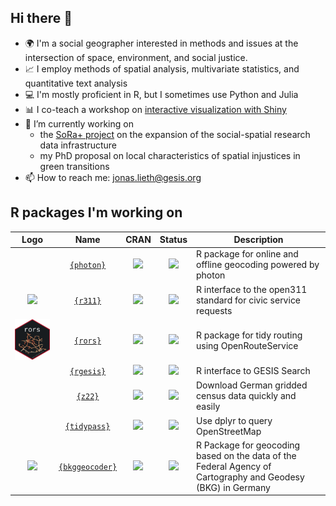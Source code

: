 ## Hi there 👋


- 🌍 I'm a social geographer interested in methods and issues at the intersection of space, environment, and social justice.
- 📈 I employ methods of spatial analysis, multivariate statistics, and quantitative text analysis
- 💻 I'm mostly proficient in R, but I sometimes use Python and Julia
- 📊 I co-teach a workshop on [interactive visualization with Shiny](https://github.com/paulcbauer/shiny_workshop)
- 🔭 I’m currently working on
  - the [SoRa+ project](https://sora-service.org/en/) on the expansion of the social-spatial research data infrastructure
  - my PhD proposal on local characteristics of spatial injustices in green transitions
- 📫 How to reach me: [jonas.lieth@gesis.org](mailto:jonas.lieth@gesis.org)

## R packages I'm working on

<table>
 
  <thead>
  <tr>
    <th>Logo</th>
    <th>Name</th>
    <th>CRAN</th>
    <th>Status</th>
    <th>Description</th>
  </tr></thead>
<tbody>
  <tr>
    <td></td>
    <td align="center"><a href="https://jslth.github.io/photon/"><code>{photon}</code></a></td>
    <td align="center"><a href="https://CRAN.R-project.org/package=photon"><img src="https://www.r-pkg.org/badges/version/photon"></a></td>
    <td align="center"><a href="https://lifecycle.r-lib.org/articles/stages.html#stable"><img src="https://img.shields.io/badge/lifecycle-stable-brightgreen.svg"></a></td>
    <td width="200">R package for online and offline geocoding powered by photon</td>
  </tr>
  <tr>
    <td align="center"><img width="100" src="https://raw.githubusercontent.com/rOpenGov/r311/refs/heads/main/man/figures/logo.png"></td>
    <td align="center"><a href="https://ropengov.github.io/r311/"><code>{r311}</code></a></td>
    <td align="center"><a href="https://cran.r-project.org/package=r311"><img src="https://www.r-pkg.org/badges/version/r311"></a></td>
    <td align="center"><a href="https://lifecycle.r-lib.org/articles/stages.html#stable"><img src="https://img.shields.io/badge/lifecycle-stable-brightgreen.svg"></a></td>
    <td width="200">R interface to the open311 standard for civic service requests</td>
  </tr>
  <tr>
    <td align="center"><img width="100" src="https://raw.githubusercontent.com/JsLth/rors/refs/heads/master/man/figures/logo.png"></td>
    <td align="center"><a href="https://jslth.github.io/rors/"><code>{rors}</code></a></td>
    <td align="center"><a href="https://cran.r-project.org/package=rors"><img src="https://www.r-pkg.org/badges/version/rors"></a></td>
    <td align="center"><a href="https://lifecycle.r-lib.org/articles/stages.html#maturing"><img src="https://img.shields.io/badge/lifecycle-maturing-blue.svg"></a></td>
    <td width="200">R package for tidy routing using OpenRouteService</td>
  </tr>
  <tr>
    <td align="center"></td>
    <td align="center"><a href="https://jslth.github.io/rgesis/"><code>{rgesis}</code></a></td>
    <td align="center"><a href="https://cran.r-project.org/package=rgesis"><img src="https://www.r-pkg.org/badges/version/rgesis"></a></td>
    <td align="center"><a href="https://lifecycle.r-lib.org/articles/stages.html#stable"><img src="https://img.shields.io/badge/lifecycle-stable-brightgreen.svg"></a></td>
    <td width="200">R interface to GESIS Search</td>
  </tr>
  <tr>
    <td align="center"></td>
    <td align="center"><a href="https://github.com/JsLth/z22"><code>{z22}</code></a></td>
    <td align="center"><a href="https://cran.r-project.org/package=z22"><img src="https://www.r-pkg.org/badges/version/z22"></a></td>
    <td align="center"><a href="https://lifecycle.r-lib.org/articles/stages.html#experimental"><img src="https://lifecycle.r-lib.org/articles/figures/lifecycle-experimental.svg"></a></td>
    <td width="200">Download German gridded census data quickly and easily</td>
  </tr>
  <tr>
    <td align="center"></td>
    <td align="center"><a href="https://github.com/JsLth/tidypass"><code>{tidypass}</code></a></td>
    <td align="center"><a href="https://cran.r-project.org/package=tidypass"><img src="https://www.r-pkg.org/badges/version/tidypass"></a></td>
    <td align="center"><a href="https://lifecycle.r-lib.org/articles/stages.html#experimental"><img src="https://lifecycle.r-lib.org/articles/figures/lifecycle-experimental.svg"></a></td>
    <td width="200">Use dplyr to query OpenStreetMap </td>
  </tr>
  <tr>
    <td align="center"><img width="100" src="https://raw.githubusercontent.com/StefanJuenger/bkggeocoder/refs/heads/main/man/images/hex_bkggeocoder.png"></td>
    <td align="center"><a href="https://github.com/StefanJuenger/bkggeocoder"><code>{bkggeocoder}</code></a></td>
    <td align="center"><a href="https://cran.r-project.org/package=bkggeocoder"><img src="https://www.r-pkg.org/badges/version/bkggeocoder"></a></td>
    <td align="center"><a href="https://www.tidyverse.org/lifecycle/#experimental"><img src="https://img.shields.io/badge/lifecycle-experimental-red.svg"></a></td>
    <td width="200">R Package for geocoding based on the data of the Federal Agency of Cartography and Geodesy (BKG) in Germany</td>
  </tr>
</tbody></table>
